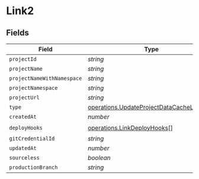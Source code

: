 # Link2


## Fields

| Field                                                                                                  | Type                                                                                                   | Required                                                                                               | Description                                                                                            |
| ------------------------------------------------------------------------------------------------------ | ------------------------------------------------------------------------------------------------------ | ------------------------------------------------------------------------------------------------------ | ------------------------------------------------------------------------------------------------------ |
| `projectId`                                                                                            | *string*                                                                                               | :heavy_minus_sign:                                                                                     | N/A                                                                                                    |
| `projectName`                                                                                          | *string*                                                                                               | :heavy_minus_sign:                                                                                     | N/A                                                                                                    |
| `projectNameWithNamespace`                                                                             | *string*                                                                                               | :heavy_minus_sign:                                                                                     | N/A                                                                                                    |
| `projectNamespace`                                                                                     | *string*                                                                                               | :heavy_minus_sign:                                                                                     | N/A                                                                                                    |
| `projectUrl`                                                                                           | *string*                                                                                               | :heavy_minus_sign:                                                                                     | N/A                                                                                                    |
| `type`                                                                                                 | [operations.UpdateProjectDataCacheLinkType](../../models/operations/updateprojectdatacachelinktype.md) | :heavy_minus_sign:                                                                                     | N/A                                                                                                    |
| `createdAt`                                                                                            | *number*                                                                                               | :heavy_minus_sign:                                                                                     | N/A                                                                                                    |
| `deployHooks`                                                                                          | [operations.LinkDeployHooks](../../models/operations/linkdeployhooks.md)[]                             | :heavy_check_mark:                                                                                     | N/A                                                                                                    |
| `gitCredentialId`                                                                                      | *string*                                                                                               | :heavy_minus_sign:                                                                                     | N/A                                                                                                    |
| `updatedAt`                                                                                            | *number*                                                                                               | :heavy_minus_sign:                                                                                     | N/A                                                                                                    |
| `sourceless`                                                                                           | *boolean*                                                                                              | :heavy_minus_sign:                                                                                     | N/A                                                                                                    |
| `productionBranch`                                                                                     | *string*                                                                                               | :heavy_minus_sign:                                                                                     | N/A                                                                                                    |